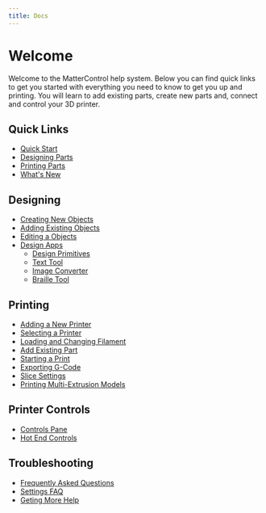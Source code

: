 ```yaml
---
title: Docs
---
```


Welcome
=======

Welcome to the MatterControl help system. Below you can find quick links to get you started with everything you need to know to get you up and printing. You will learn to add existing parts, create new parts and, connect and control your 3D printer.

## Quick Links

* [Quick Start](quick-start.md)
* [Designing Parts](designing/index.md)
* [Printing Parts](printing/index.md)
* [What's New](whats-new.md)

## Designing

* [Creating New Objects](creating-new-objects.md)
* [Adding Existing Objects](add-existing-objects.md)
* [Editing a Objects](editing-objects.md)
* [Design Apps](design-apps/index.md)
  * [Design Primitives](design-primitives/index.md)
  * [Text Tool](design-primitives/text-tool.md)
  * [Image Converter](design-primitives/image-converter.md)
  * [Braille Tool](design-primitives/braille-tool.md)

## Printing

* [Adding a New Printer](printing/adding-new-printer.md)
* [Selecting a Printer](printing/selecting-a-printer.md)
* [Loading and Changing Filament](printing/loading-and-changing-filament.md)
* [Add Existing Part](designing/add-existing-part.md)
* [Starting a Print](printing/starting-a-print.md)
* [Exporting G-Code](printing/exporting-g-code.md)
* [Slice Settings](slice-settings/index.md)
* [Printing Multi-Extrusion Models](printing/multi-color-stls.md)

## Printer Controls

* [Controls Pane](printer-controls/index.md)
* [Hot End Controls](printer-controls/hotend-controls.md)

## Troubleshooting

* [Frequently Asked Questions](frequently-asked-questions.md)
* [Settings FAQ](printing/slice-settings/settings-faq.md)
* [Geting More Help](get-support.md)

